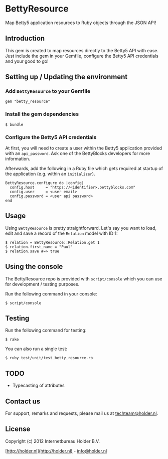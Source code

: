 # BettyResource

Map Betty5 application resources to Ruby objects through the JSON API!

## Introduction

This gem is created to map resources directly to the Betty5 API with ease. Just include the gem in your Gemfile, configure the Betty5 API credentials and your good to go!

## Setting up / Updating the environment

### Add `BettyResource` to your Gemfile

    gem "betty_resource"

### Install the gem dependencies

    $ bundle

### Configure the Betty5 API credentials

At first, you will need to create a user within the Betty5 application provided with an `api_password`. Ask one of the BettyBlocks developers for more information.

Afterwards, add the following in a Ruby file which gets required at startup of the application (e.g. within an `initializer`).

    BettyResource.configure do |config|
      config.host     = "https://<identifier>.bettyblocks.com"
      config.user     = <user email>
      config.password = <user api password>
    end

## Usage

Using `BettyResource` is pretty straightforward. Let's say you want to load, edit and save a record of the `Relation` model with ID 1:

    $ relation = BettyResource::Relation.get 1
    $ relation.first_name = "Paul"
    $ relation.save #=> true

## Using the console

The BettyResource repo is provided with `script/console` which you can use for development / testing purposes.

Run the following command in your console:

    $ script/console

## Testing

Run the following command for testing:

    $ rake

You can also run a single test:

    $ ruby test/unit/test_betty_resource.rb

## TODO

* Typecasting of attributes

## Contact us

For support, remarks and requests, please mail us at [techteam@holder.nl](mailto:techteam@holder.nl).

## License

Copyright (c) 2012 Internetbureau Holder B.V.

[http://holder.nl](http://holder.nl) - [info@holder.nl](mailto:info@holder.nl)